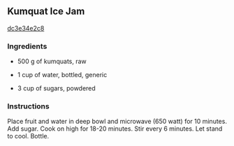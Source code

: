 ## Kumquat Ice Jam

[dc3e34e2c8](http://www.food.com/recipe/kumquat-ice-jam-458016)

### Ingredients

 - 500 g of kumquats, raw

 - 1 cup of water, bottled, generic

 - 3 cup of sugars, powdered

### Instructions

Place fruit and water in deep bowl and microwave (650 watt) for 10 minutes. Add sugar. Cook on high for 18-20 minutes. Stir every 6 minutes. Let stand to cool. Bottle.